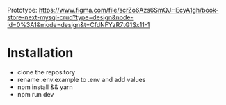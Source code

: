 Prototype: https://www.figma.com/file/scrZo6Azs6SmQJHEcyA1gh/book-store-next-mysql-crud?type=design&node-id=0%3A1&mode=design&t=CfdNFYzR7tG1Sx11-1

# Installation
- clone the repository
- rename .env.example to .env and add values
- npm install && yarn 
- npm run dev